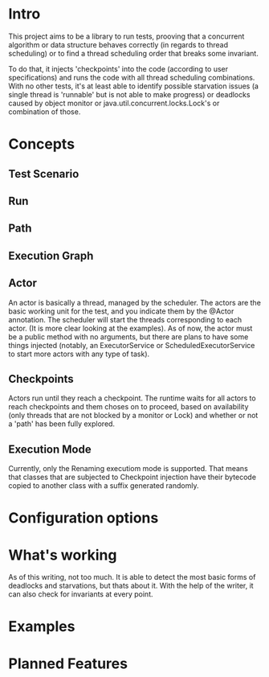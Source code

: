 # Intro

This project aims to be a library to run tests, prooving that a concurrent algorithm or data structure behaves correctly (in regards to thread scheduling) or to find a thread scheduling order that breaks some invariant.

To do that, it injects 'checkpoints' into the code (according to user specifications) and runs the code with all thread scheduling combinations. With no other tests, it's at least able to identify possible starvation issues (a single thread is 'runnable' but is not able to make progress) or deadlocks caused by object monitor or java.util.concurrent.locks.Lock's or combination of those.

# Concepts

## Test Scenario


## Run

## Path

## Execution Graph

## Actor
An actor is basically a thread, managed by the scheduler. The actors are the basic working unit for the test, and you indicate them by the @Actor annotation. The scheduler will start the threads corresponding to each actor. (It is more clear looking at the examples).
As of now, the actor must be a public method with no arguments, but there are plans to have some things injected (notably, an ExecutorService or ScheduledExecutorService to start more actors with any type of task).

## Checkpoints
Actors run until they reach a checkpoint. The runtime waits for all actors to reach checkpoints and them choses on to proceed, based on availability (only threads that are not blocked by a monitor or Lock) and whether or not a 'path' has been fully explored.


## Execution Mode

Currently, only the Renaming executiom mode is supported. That means that classes that are subjected to Checkpoint injection have their bytecode copied to another class with a suffix generated randomly.


# Configuration options

# What's working

As of this writing, not too much. It is able to detect the most basic forms of deadlocks and starvations, but thats about it.
With the help of the writer, it can also check for invariants at every point.

# Examples

# Planned Features
